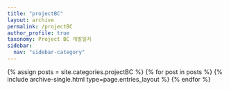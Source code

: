 ```yaml
---
title: "projectBC"
layout: archive
permalink: /projectBC
author_profile: true
taxonomy: Project BC 개발일지
sidebar:
  nav: "sidebar-category"
---
```



{% assign posts = site.categories.projectBC %}
{% for post in posts %} {% include archive-single.html type=page.entries_layout %} {% endfor %}
